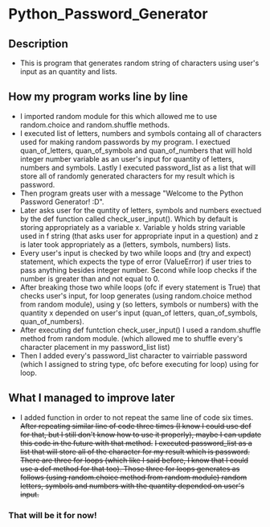 # Python_Password_Generator
## Description
- This is program that generates random string of characters using user's input as an quantity and lists.
## How my program works line by line
- I imported random module for this which allowed me to use random.choice and random.shuffle methods.
- I executed list of letters, numbers and symbols containg all of characters used for making random passwords by my program. I exectued quan_of_letters, quan_of_symbols and quan_of_numbers that will hold integer number variable as an user's input for quantity of letters, numbers and symbols. Lastly I executed password_list as a list that will store all of randomly generated characters for my result which is password.
- Then program greats user with a message "Welcome to the Python Password Generator! :D".
- Later asks user for the quntity of letters, symbols and numbers exectued by the def function called check_user_input(). Which by default is storing appropriately as a variable x. Variable y holds string variable used in f string (that asks user for appropriate input in a question)  and z is later took appropriately as a (letters, symbols, numbers) lists.
- Every user's input is checked by two while loops and (try and expect) statement, which expects the type of error (ValueError) if user tries to pass anything besides integer number. Second while loop checks if the number is greater than and not equal to 0.
- After breaking those two while loops (ofc if every statement is True) that checks user's input, for loop generates (using random.choice method from random module), using y (so letters, symbols or numbers) with the quantity x depended on user's input (quan_of letters, quan_of_symbols, quan_of_numbers).
- After executing def funtction check_user_input() I used a random.shuffle method from random module. (which allowed me to shuffle every's character placement in my password_list list)
- Then I added every's password_list character to vairriable password (which I assigned to string type, ofc before executing for loop) using for loop.
## What I managed to improve later
- I added function in order to not repeat the same line of code six times.
~~After repeating similar line of code three times (I know I could use def for that, but I still don't know how to use it properly), maybe I can update this code in the future with that method.~~
~~I executed password_list as a list that will store all of the character for my result which is password.~~
~~There are three for loops (which like I said before, I know that I could use a def method for that too). Those three for loops generates as follows (using random.choice method from random module) random letters, symbols and numbers with the quantity depended on user's input.~~
### That will be it for now!
